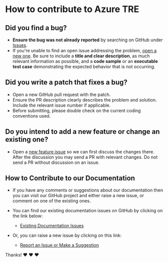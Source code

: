 # How to contribute to Azure TRE

## Did you find a bug?

* **Ensure the bug was not already reported** by searching on GitHub under [Issues](https://github.com/microsoft/AzureTRE/issues).
* If you're unable to find an open issue addressing the problem, [open a new one](https://github.com/microsoft/AzureTRE/issues/new?assignees=&labels=bug&template=bug_report.md&title=%5BBUG%5D). Be sure to include a **title and clear description**, as much relevant information as possible, and a **code sample** or an **executable test case** demonstrating the expected behavior that is not occurring.

## Did you write a patch that fixes a bug?

* Open a new GitHub pull request with the patch.
* Ensure the PR description clearly describes the problem and solution. Include the relevant issue number if applicable.
* Before submitting, please double check on the current coding conventions used.

## Do you intend to add a new feature or change an existing one?

* Open a [new feature issue](https://github.com/microsoft/AzureTRE/issues/new?assignees=&labels=feature&template=feature_request.md&title=) so we can first discuss the changes there. After the discussion you may send a PR with relevant changes. Do not send a PR without discussion on an issue.

## How to Contribute to our Documentation

* If you have any comments or suggestions about our documentation then you can visit our GitHub project and either raise a new issue, or comment on one of the existing ones.

* You can find our existing documentation issues on GitHub by clicking on the link below:

  * [Existing Documentation Issues](https://github.com/microsoft/AzureTRE/issues?q=is%3Aissue+is%3Aopen+label%3Adocumentation)

* Or, you can raise a new issue by clicking on this link:

  * [Report an Issue or Make a Suggestion](https://github.com/microsoft/AzureTRE/issues/new/choose)

Thanks! :heart: :heart: :heart: